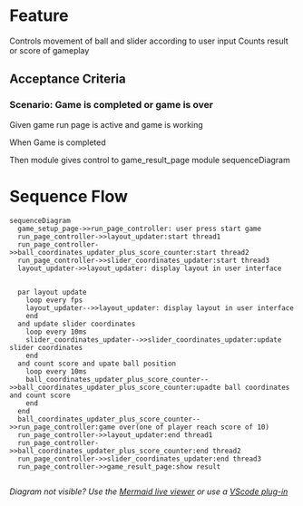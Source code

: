 # Feature

Controls movement of ball and slider according to user input
Counts result or score of gameplay

## Acceptance Criteria

### Scenario: Game is completed or game is over

  Given game run page is active and game is working

  When Game is completed

  Then module gives control to game_result_page module
sequenceDiagram
  
  
# Sequence Flow

```mermaid
sequenceDiagram
  game_setup_page->>run_page_controller: user press start game
  run_page_controller->>layout_updater:start thread1
  run_page_controller->>ball_coordinates_updater_plus_score_counter:start thread2
  run_page_controller->>slider_coordinates_updater:start thread3
  layout_updater->>layout_updater: display layout in user interface

  
  par layout update
    loop every fps
    layout_updater-->>layout_updater: display layout in user interface
    end
  and update slider coordinates
    loop every 10ms
    slider_coordinates_updater-->>slider_coordinates_updater:update slider coordinates
    end
  and count score and upate ball position
    loop every 10ms
    ball_coordinates_updater_plus_score_counter-->>ball_coordinates_updater_plus_score_counter:upadte ball coordinates and count score
    end 
  end
  ball_coordinates_updater_plus_score_counter-->>run_page_controller:game over(one of player reach score of 10)
  run_page_controller->>layout_updater:end thread1
  run_page_controller->>ball_coordinates_updater_plus_score_counter:end thread2
  run_page_controller->>slider_coordinates_updater:end thread3
  run_page_controller->>game_result_page:show result
					
```

_Diagram not visible? Use the
[Mermaid live viewer](https://mermaid-js.github.io/mermaid-live-editor)
or use a [VScode plug-in](https://marketplace.visualstudio.com/items?itemName=bierner.markdown-mermaid)_
